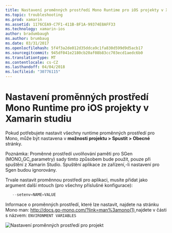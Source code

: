 ```yaml
---
title: Nastavení proměnných prostředí Mono Runtime pro iOS projekty v Xamarin studiu
ms.topic: troubleshooting
ms.prod: xamarin
ms.assetid: 1176CEA9-C7F1-411B-8F1A-99374E8AFF33
ms.technology: xamarin-ios
author: bradumbaugh
ms.author: brumbaug
ms.date: 03/31/2017
ms.openlocfilehash: 5f4f3a2de012d35ddca9c1fa830d599d9d5acb17
ms.sourcegitcommit: 945df041e2180cb20af08b83cc703ecd1aedc6b0
ms.translationtype: MT
ms.contentlocale: cs-CZ
ms.lasthandoff: 04/04/2018
ms.locfileid: "30776115"
---
```

# <a name="how-do-i-set-mono-runtime-environment-variables-for-ios-projects-in-xamarin-studio"></a>Nastavení proměnných prostředí Mono Runtime pro iOS projekty v Xamarin studiu

Pokud potřebujete nastavit všechny runtime proměnných prostředí pro Mono, může být nastavena v **možnosti projektu > Spustit > Obecné** stránky.

Poznámka: Proměnné prostředí uvolňování paměti pro SGen (MONO\_GC\_parametry) sady tímto způsobem bude použit, pouze při spuštění z Xamarin Studio. Spuštění aplikace ze zařízení,-li nastavení pro Sgen budou ignorovány. 

Trvale nastavit proměnnou prostředí pro aplikaci, musíte přidat jako argument další mtouch (pro všechny příslušné konfigurace):

```csharp
   --setenv=NAME=VALUE
```

Informace o proměnných prostředí, které lze nastavit, najdete na stránku Mono man: [ http://docs.go-mono.com/?link=man%3amono(1) ](http://docs.go-mono.com/?link=man%3amono(1)) najdete v části s názvem: `ENVIRONMENT VARIABLES`

![](xs-mono-runtime-images/environment-variables.jpg "Nastavení proměnných prostředí pro projekt")
